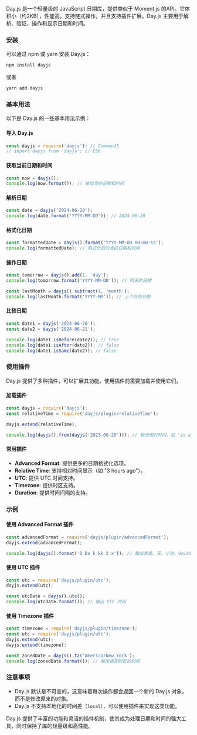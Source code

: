 Day.js 是一个轻量级的 JavaScript 日期库，提供类似于 Moment.js 的API。它体积小（约2KB），性能高，支持链式操作，并且支持插件扩展。Day.js 主要用于解析、验证、操作和显示日期和时间。

### 安装

可以通过 npm 或 yarn 安装 Day.js：

```bash
npm install dayjs
```

或者

```bash
yarn add dayjs
```

### 基本用法

以下是 Day.js 的一些基本用法示例：

#### 导入 Day.js

```javascript
const dayjs = require('dayjs'); // CommonJS
// import dayjs from 'dayjs'; // ES6
```

#### 获取当前日期和时间

```javascript
const now = dayjs();
console.log(now.format()); // 输出当前日期和时间
```

#### 解析日期

```javascript
const date = dayjs('2024-06-20');
console.log(date.format('YYYY-MM-DD')); // 2024-06-20
```

#### 格式化日期

```javascript
const formattedDate = dayjs().format('YYYY-MM-DD HH:mm:ss');
console.log(formattedDate); // 格式化后的当前日期和时间
```

#### 操作日期

```javascript
const tomorrow = dayjs().add(1, 'day');
console.log(tomorrow.format('YYYY-MM-DD')); // 明天的日期

const lastMonth = dayjs().subtract(1, 'month');
console.log(lastMonth.format('YYYY-MM')); // 上个月的日期
```

#### 比较日期

```javascript
const date1 = dayjs('2024-06-20');
const date2 = dayjs('2024-06-21');

console.log(date1.isBefore(date2)); // true
console.log(date1.isAfter(date2)); // false
console.log(date1.isSame(date2)); // false
```

### 使用插件

Day.js 提供了多种插件，可以扩展其功能。使用插件前需要加载并使用它们。

#### 加载插件

```javascript
const dayjs = require('dayjs');
const relativeTime = require('dayjs/plugin/relativeTime');

dayjs.extend(relativeTime);

console.log(dayjs().from(dayjs('2023-06-20'))); // 输出相对时间，如 "in a year"
```

#### 常用插件

- **Advanced Format**: 提供更多的日期格式化选项。
- **Relative Time**: 支持相对时间显示（如 "3 hours ago"）。
- **UTC**: 提供 UTC 时间支持。
- **Timezone**: 提供时区支持。
- **Duration**: 提供时间间隔的支持。

### 示例

#### 使用 Advanced Format 插件

```javascript
const advancedFormat = require('dayjs/plugin/advancedFormat');
dayjs.extend(advancedFormat);

console.log(dayjs().format('Q Do k kk X x')); // 输出季度、天、小时、Unix时间戳等
```

#### 使用 UTC 插件

```javascript
const utc = require('dayjs/plugin/utc');
dayjs.extend(utc);

const utcDate = dayjs().utc();
console.log(utcDate.format()); // 输出 UTC 时间
```

#### 使用 Timezone 插件

```javascript
const timezone = require('dayjs/plugin/timezone');
const utc = require('dayjs/plugin/utc');
dayjs.extend(utc);
dayjs.extend(timezone);

const zonedDate = dayjs().tz('America/New_York');
console.log(zonedDate.format()); // 输出指定时区的时间
```

### 注意事项

- Day.js 默认是不可变的，这意味着每次操作都会返回一个新的 Day.js 对象，而不是修改原来的对象。
- Day.js 不支持本地化的时间差（`local`），可以使用插件来实现这类功能。

Day.js 提供了丰富的功能和灵活的插件机制，使其成为处理日期和时间的强大工具，同时保持了库的轻量级和高性能。